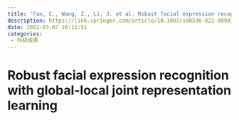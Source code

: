 ```yaml
---
title: 'Fan, C., Wang, Z., Li, J. et al. Robust facial expression recognition with global-local joint representation learning. Multimedia Systems (2022).'
description: https://link.springer.com/article/10.1007/s00530-022-00907-9
date: 2022-03-07 16:11:51
categories:
 - 科研成果
---
```

# Robust facial expression recognition with global-local joint representation learning